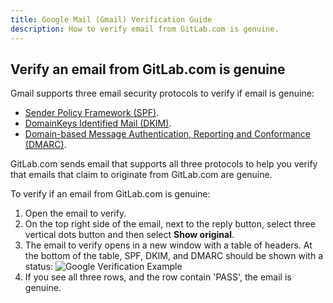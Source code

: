 ```yaml
---
title: Google Mail (Gmail) Verification Guide
description: How to verify email from GitLab.com is genuine.
---
```


## Verify an email from GitLab.com is genuine

Gmail supports three email security protocols to verify if email is genuine:

- [Sender Policy Framework (SPF)](https://en.wikipedia.org/wiki/Sender_Policy_Framework).
- [DomainKeys Identified Mail (DKIM)](https://en.wikipedia.org/wiki/DomainKeys_Identified_Mail).
- [Domain-based Message Authentication, Reporting and Conformance (DMARC)](https://en.wikipedia.org/wiki/DMARC).

GitLab.com sends email that supports all three protocols to help you verify that emails that claim to originate from GitLab.com are genuine.

To verify if an email from GitLab.com is genuine:

1. Open the email to verify.
1. On the top right side of the email, next to the reply button, select three vertical dots button and then select **Show original**.
1. The email to verify opens in a new window with a table of headers. At the bottom of the table, SPF, DKIM, and DMARC should be shown with a status:
    <img src="/images/security/corporate/systems/google/mail/verification/google_verification_example.png" alt="Google Verification Example" />
1. If you see all three rows, and the row contain 'PASS', the email is genuine.
